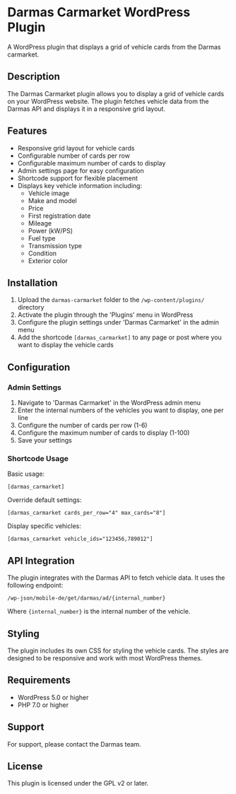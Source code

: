 # Darmas Carmarket WordPress Plugin

A WordPress plugin that displays a grid of vehicle cards from the Darmas carmarket.

## Description

The Darmas Carmarket plugin allows you to display a grid of vehicle cards on your WordPress website. The plugin fetches vehicle data from the Darmas API and displays it in a responsive grid layout.

## Features

- Responsive grid layout for vehicle cards
- Configurable number of cards per row
- Configurable maximum number of cards to display
- Admin settings page for easy configuration
- Shortcode support for flexible placement
- Displays key vehicle information including:
  - Vehicle image
  - Make and model
  - Price
  - First registration date
  - Mileage
  - Power (kW/PS)
  - Fuel type
  - Transmission type
  - Condition
  - Exterior color

## Installation

1. Upload the `darmas-carmarket` folder to the `/wp-content/plugins/` directory
2. Activate the plugin through the 'Plugins' menu in WordPress
3. Configure the plugin settings under 'Darmas Carmarket' in the admin menu
4. Add the shortcode `[darmas_carmarket]` to any page or post where you want to display the vehicle cards

## Configuration

### Admin Settings

1. Navigate to 'Darmas Carmarket' in the WordPress admin menu
2. Enter the internal numbers of the vehicles you want to display, one per line
3. Configure the number of cards per row (1-6)
4. Configure the maximum number of cards to display (1-100)
5. Save your settings

### Shortcode Usage

Basic usage:
```
[darmas_carmarket]
```

Override default settings:
```
[darmas_carmarket cards_per_row="4" max_cards="8"]
```

Display specific vehicles:
```
[darmas_carmarket vehicle_ids="123456,789012"]
```

## API Integration

The plugin integrates with the Darmas API to fetch vehicle data. It uses the following endpoint:

```
/wp-json/mobile-de/get/darmas/ad/{internal_number}
```

Where `{internal_number}` is the internal number of the vehicle.

## Styling

The plugin includes its own CSS for styling the vehicle cards. The styles are designed to be responsive and work with most WordPress themes.

## Requirements

- WordPress 5.0 or higher
- PHP 7.0 or higher

## Support

For support, please contact the Darmas team.

## License

This plugin is licensed under the GPL v2 or later.
